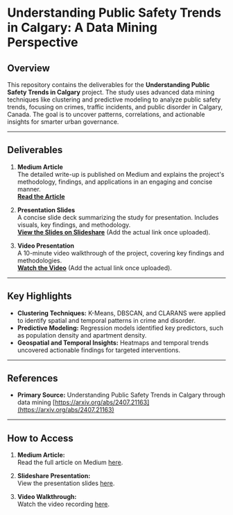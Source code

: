 # Understanding Public Safety Trends in Calgary: A Data Mining Perspective

## Overview
This repository contains the deliverables for the **Understanding Public Safety Trends in Calgary** project. The study uses advanced data mining techniques like clustering and predictive modeling to analyze public safety trends, focusing on crimes, traffic incidents, and public disorder in Calgary, Canada. The goal is to uncover patterns, correlations, and actionable insights for smarter urban governance.

---

## Deliverables
1. **Medium Article**  
   The detailed write-up is published on Medium and explains the project's methodology, findings, and applications in an engaging and concise manner.  
   **[Read the Article](https://medium.com/@manjunatha.inti/understanding-public-safety-trends-in-calgary-a-data-mining-perspective-6614aa470d17)**

2. **Presentation Slides**  
   A concise slide deck summarizing the study for presentation. Includes visuals, key findings, and methodology.  
   **[View the Slides on Slideshare](#)** (Add the actual link once uploaded).

3. **Video Presentation**  
   A 10-minute video walkthrough of the project, covering key findings and methodologies.  
   **[Watch the Video](https://www.youtube.com/watch?v=CHOY3MBlejA)** (Add the actual link once uploaded).


---

## Key Highlights
- **Clustering Techniques:** K-Means, DBSCAN, and CLARANS were applied to identify spatial and temporal patterns in crime and disorder.
- **Predictive Modeling:** Regression models identified key predictors, such as population density and apartment density.
- **Geospatial and Temporal Insights:** Heatmaps and temporal trends uncovered actionable findings for targeted interventions.

---

## References
- **Primary Source:**  Understanding Public Safety Trends in Calgary through data mining 
  [https://arxiv.org/abs/2407.21163](https://arxiv.org/abs/2407.21163)

---

## How to Access
1. **Medium Article:**  
   Read the full article on Medium [here](https://medium.com/@manjunatha.inti/understanding-public-safety-trends-in-calgary-a-data-mining-perspective-6614aa470d17).

2. **Slideshare Presentation:**  
   View the presentation slides [here](#).

3. **Video Walkthrough:**  
   Watch the video recording [here](https://www.youtube.com/watch?v=CHOY3MBlejA).



